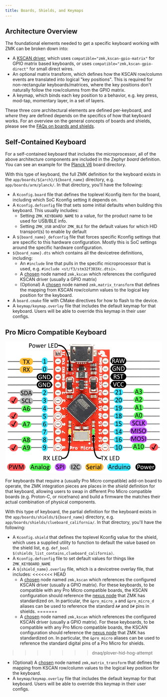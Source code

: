 ```yaml
---
title: Boards, Shields, and Keymaps
---
```


## Architecture Overview

The foundational elements needed to get a specific keyboard working with ZMK can be broken down into:

- A [KSCAN driver](https://docs.zephyrproject.org/2.5.0/reference/peripherals/kscan.html), which uses `compatible="zmk,kscan-gpio-matrix"` for GPIO matrix based keyboards, or uses `compatible="zmk,kscan-gpio-direct"` for small direct wires.
- An optional matrix transform, which defines how the KSCAN row/column events are translated into logical "key positions". This is required for non-rectangular keyboards/matrices, where the key positions don't naturally follow the row/columns from the GPIO matrix.
- A keymap, which binds each key position to a behavior, e.g. key press, mod-tap, momentary layer, in a set of layers.

These three core architectural elements are defined per-keyboard, and _where_ they are defined depends on the specifics of how that
keyboard works. For an overview on the general concepts of boards and shields, please see the [FAQs on boards and shields](../faq.md#why-boards-and-shields--why-not-just-keyboard).

## Self-Contained Keyboard

For a self-contained keyboard that includes the microprocessor, all of the above architecture components are included in the Zephyr _board_ definition. You can see an example for the [Planck V6](https://github.com/zmkfirmware/zmk/tree/main/app/boards/arm/planck) board directory.

With this type of keyboard, the full ZMK definition for the keyboard exists
in the `app/boards/${arch}/${board_name}` directory, e.g. `app/boards/arm/planck/`. In that directory, you'll have the following:

- A `Kconfig.board` file that defines the toplevel Kconfig item for the board, including which SoC Kconfig setting it depends on.
- A `Kconfig.defconfig` file that sets some initial defaults when building this keyboard. This usually includes:
  - Setting `ZMK_KEYBOARD_NAME` to a value, for the product name to be used for USB/BLE info.
  - Setting `ZMK_USB` and/or `ZMK_BLE` for the default values for which HID transport(s) to enable by default
- A `${board_name}_defconfig` file that forces specific Kconfig settings that are specific to this hardware configuration. Mostly this is SoC settings around the specific hardware configuration.
- `${board_name}.dts` which contains all the devicetree definitions, including:
  - An `#include` line that pulls in the specific microprocessor that is used, e.g. `#include <st/f3/stm32f303Xc.dtsi>`.
  - A [chosen](https://docs.zephyrproject.org/2.5.0/guides/dts/intro.html#aliases-and-chosen-nodes) node named `zmk,kscan` which references the configured KSCAN driver (usually a GPIO matrix)
  - (Optional) A [chosen](https://docs.zephyrproject.org/2.5.0/guides/dts/intro.html#aliases-and-chosen-nodes) node named `zmk,matrix_transform` that defines the mapping from KSCAN row/column values to the logical key position for the keyboard.
- A `board.cmake` file with CMake directives for how to flash to the device.
- A `keymap/keymap.overlay` file that includes the default keymap for that keyboard. Users will be able to override this keymap in their user configs.

## Pro Micro Compatible Keyboard

![Labelled Pro Micro pins](../assets/pro-micro/pro-micro-pins-labelled.jpg)

For keyboards that require a (usually Pro Micro compatible) add-on board to operate, the ZMK integration pieces are places
in the _shield_ definition for that keyboard, allowing users to
swap in different Pro Micro compatible boards (e.g. Proton-C, or nice!nano) and build a firmware the matches their actual
combination of physical components.

With this type of keyboard, the partial definition for the keyboard exists
in the `app/boards/shields/${board_name}` directory, e.g. `app/boards/shields/clueboard_california/`. In that directory, you'll have the following:

- A `Kconfig.shield` that defines the toplevel Kconfig value for the shield, which uses a supplied utility to function to default the value based on the shield list, e.g. `def_bool $(shields_list_contains,clueboard_california)`.
- A `Kconfig.defconfig` file to set default values for things like `ZMK_KEYBOARD_NAME`
- A `${shield_name}.overlay` file, which is a devicetree overlay file, that includes:
<<<<<<< HEAD
  - A [chosen](https://docs.zephyrproject.org/2.5.0/guides/dts/intro.html#aliases-and-chosen-nodes) node named `zmk,kscan` which references the configured KSCAN driver (usually a GPIO matrix). For these keyboards, to be compatible with any Pro Micro compatible boards, the KSCAN configuration should reference the [nexus node](https://docs.zephyrproject.org/2.5.0/guides/porting/shields.html#gpio-nexus-nodes) that ZMK has standardized on. In particular, the `&pro_micro_a` and `&pro_micro_d` aliases can be used to reference the standard `A#` and `D#` pins in shields.
=======
  - A [chosen](https://docs.zephyrproject.org/2.5.0/guides/dts/intro.html#aliases-and-chosen-nodes) node named `zmk,kscan` which references the configured KSCAN driver (usually a GPIO matrix). For these keyboards, to be compatible with any Pro Micro compatible boards, the KSCAN configuration should reference the [nexus node](https://docs.zephyrproject.org/2.5.0/guides/porting/shields.html#gpio-nexus-nodes) that ZMK has standardized on. In particular, the `&pro_micro` aliases can be used to reference the standard digital pins of a Pro Micro for shields.
>>>>>>> dnaq/plover-hid-hog-attempt
  - (Optional) A [chosen](https://docs.zephyrproject.org/2.5.0/guides/dts/intro.html#aliases-and-chosen-nodes) node named `zmk,matrix_transform` that defines the mapping from KSCAN row/column values to the logical key position for the keyboard.
- A `keymap/keymap.overlay` file that includes the default keymap for that keyboard. Users will be able to override this keymap in their user configs.
